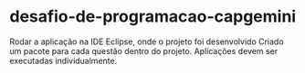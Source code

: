 # desafio-de-programacao-capgemini
Rodar a aplicação na IDE Eclipse, onde o projeto foi desenvolvido
Criado um pacote para cada questão dentro do projeto.
Aplicações devem ser executadas individualmente.
